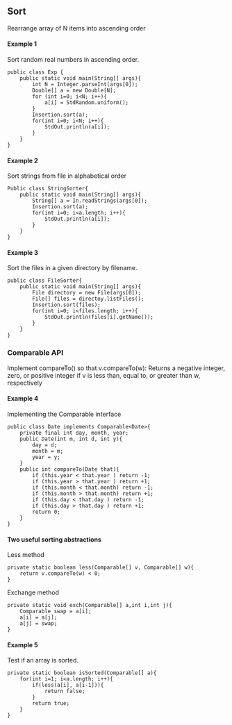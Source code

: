 ## Sort

Rearrange array of N items into ascending order

#### Example 1

Sort random real numbers in ascending order.

```
public class Exp {
    public static void main(String[] args){
        int N = Integer.parseInt(args[0]);
        Double[] a = new Double[N];
        for (int i=0; i<N; i++){
            a[i] = StdRandom.uniform();
        }
        Insertion.sort(a);
        for(int i=0; i<N; i++){
            StdOut.println(a[i]);
        }
    }
}
```

#### Example 2

Sort strings from file in alphabetical order

```
Public class StringSorter{
    public static void main(String[] args){
        String[] a = In.readStrings(args[0]);
        Insertion.sort(a);
        for(int i=0; i<a.length; i++){
            StdOut.println(a[i]);
        }
    }
}
```

#### Example 3

Sort the files in a given directory by filename.

```
public class FileSorter{
    public static void main(String[] args){
        File directory = new File(args[0]);
        File[] files = directoy.listFiles();
        Insertion.sort(files);
        for(int i=0; i<files.length; i++){
            StdOut.println(files[i].getName());
        }
    }
}
```

### Comparable API

Implement compareTo() so that v.compareTo(w):
Returns a negative integer, zero, or positive integer
if v is less than, equal to, or greater than w, respectively

#### Example 4

Implementing the Comparable interface

```
public class Date implements Comparable<Date>{
    private final int day, month, year;
    public Date(int m, int d, int y){
        day = d;
        month = m;
        year = y;
    }
    public int compareTo(Date that){
        if (this.year < that.year ) return -1;
        if (this.year > that.year ) return +1;
        if (this.month < that.month) return -1;
        if (this.month > that.month) return +1;
        if (this.day < that.day ) return -1;
        if (this.day > that.day ) return +1;
        return 0;
    }
}
```

#### Two useful sorting abstractions

Less method

```
private static boolean less(Comparable[] v, Comparable[] w){
    return v.compareTo(w) < 0;
}
```

Exchange method

```
private static void exch(Comparable[] a,int i,int j){
    Comparable swap = a[i];
    a[i] = a[j];
    a[j] = swap;
}
```

#### Example 5

Test if an array is sorted.

```
private static boolean isSorted(Comparable[] a){
    for(int i=1; i<a.length; i++){
        if(less(a[i], a[i-1])){
            return false;
        }
        return true;
    }
}
```
